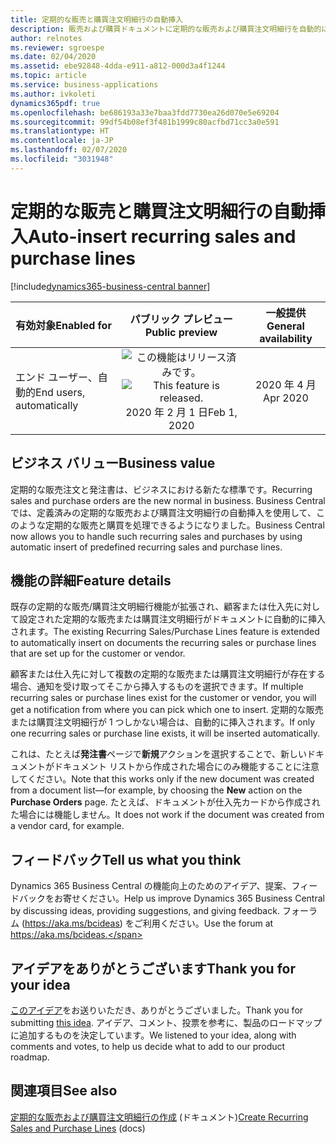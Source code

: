 ```yaml
---
title: 定期的な販売と購買注文明細行の自動挿入
description: 販売および購買ドキュメントに定期的な販売および購買注文明細行を自動的に挿入できるようになりました。
author: relnotes
ms.reviewer: sgroespe
ms.date: 02/04/2020
ms.assetid: ebe92848-4dda-e911-a812-000d3a4f1244
ms.topic: article
ms.service: business-applications
ms.author: ivkoleti
dynamics365pdf: true
ms.openlocfilehash: be686193a33e7baa3fdd7730ea26d070e5e69204
ms.sourcegitcommit: 99df54b08ef3f481b1999c80acfbd71cc3a0e591
ms.translationtype: HT
ms.contentlocale: ja-JP
ms.lasthandoff: 02/07/2020
ms.locfileid: "3031948"
---
```

# <a name="auto-insert-recurring-sales-and-purchase-lines"></a><span data-ttu-id="f1db4-103">定期的な販売と購買注文明細行の自動挿入</span><span class="sxs-lookup"><span data-stu-id="f1db4-103">Auto-insert recurring sales and purchase lines</span></span>
[!include[dynamics365-business-central banner](../includes/dynamics365-business-central.md)]

| <span data-ttu-id="f1db4-104">有効対象</span><span class="sxs-lookup"><span data-stu-id="f1db4-104">Enabled for</span></span>    |  <span data-ttu-id="f1db4-105">パブリック プレビュー</span><span class="sxs-lookup"><span data-stu-id="f1db4-105">Public preview</span></span> | <span data-ttu-id="f1db4-106">一般提供</span><span class="sxs-lookup"><span data-stu-id="f1db4-106">General availability</span></span> | 
| ---------- | :----------: |:----------: |
|<span data-ttu-id="f1db4-107">エンド ユーザー、自動的</span><span class="sxs-lookup"><span data-stu-id="f1db4-107">End users, automatically</span></span>|<span data-ttu-id="f1db4-108">![この機能はリリース済みです。](/dynamics365-release-plan/media/green-checkmark.png "この機能はリリース済みです。")</span><span class="sxs-lookup"><span data-stu-id="f1db4-108">![This feature is released.](/dynamics365-release-plan/media/green-checkmark.png "This feature is released.")</span></span> <span data-ttu-id="f1db4-109">2020 年 2 月 1 日</span><span class="sxs-lookup"><span data-stu-id="f1db4-109">Feb 1, 2020</span></span>| <span data-ttu-id="f1db4-110">2020 年 4 月</span><span class="sxs-lookup"><span data-stu-id="f1db4-110">Apr 2020</span></span>|


## <a name="business-value"></a><span data-ttu-id="f1db4-111">ビジネス バリュー</span><span class="sxs-lookup"><span data-stu-id="f1db4-111">Business value</span></span>
<!-- bv start -->
<span data-ttu-id="f1db4-112">定期的な販売注文と発注書は、ビジネスにおける新たな標準です。</span><span class="sxs-lookup"><span data-stu-id="f1db4-112">Recurring sales and purchase orders are the new normal in business.</span></span> <span data-ttu-id="f1db4-113">Business Central では、定義済みの定期的な販売および購買注文明細行の自動挿入を使用して、このような定期的な販売と購買を処理できるようになりました。</span><span class="sxs-lookup"><span data-stu-id="f1db4-113">Business Central now allows you to handle such recurring sales and purchases by using automatic insert of predefined recurring sales and purchase lines.</span></span>
<!-- bv end -->



## <a name="feature-details"></a><span data-ttu-id="f1db4-114">機能の詳細</span><span class="sxs-lookup"><span data-stu-id="f1db4-114">Feature details</span></span>
<!--feature detail start -->
<span data-ttu-id="f1db4-115">既存の定期的な販売/購買注文明細行機能が拡張され、顧客または仕入先に対して設定された定期的な販売または購買注文明細行がドキュメントに自動的に挿入されます。</span><span class="sxs-lookup"><span data-stu-id="f1db4-115">The existing Recurring Sales/Purchase Lines feature is extended to automatically insert on documents the recurring sales or purchase lines that are set up for the customer or vendor.</span></span> 

<span data-ttu-id="f1db4-116">顧客または仕入先に対して複数の定期的な販売または購買注文明細行が存在する場合、通知を受け取ってそこから挿入するものを選択できます。</span><span class="sxs-lookup"><span data-stu-id="f1db4-116">If multiple recurring sales or purchase lines exist for the customer or vendor, you will get a notification from where you can pick which one to insert.</span></span> <span data-ttu-id="f1db4-117">定期的な販売または購買注文明細行が 1 つしかない場合は、自動的に挿入されます。</span><span class="sxs-lookup"><span data-stu-id="f1db4-117">If only one recurring sales or purchase line exists, it will be inserted automatically.</span></span>

<span data-ttu-id="f1db4-118">これは、たとえば**発注書**ページで**新規**アクションを選択することで、新しいドキュメントがドキュメント リストから作成された場合にのみ機能することに注意してください。</span><span class="sxs-lookup"><span data-stu-id="f1db4-118">Note that this works only if the new document was created from a document list—for example, by choosing the **New** action on the **Purchase Orders** page.</span></span> <span data-ttu-id="f1db4-119">たとえば、ドキュメントが仕入先カードから作成された場合には機能しません。</span><span class="sxs-lookup"><span data-stu-id="f1db4-119">It does not work if the document was created from a vendor card, for example.</span></span>
<!--feature detail end -->






## <a name="tell-us-what-you-think"></a><span data-ttu-id="f1db4-120">フィードバック</span><span class="sxs-lookup"><span data-stu-id="f1db4-120">Tell us what you think</span></span>
<span data-ttu-id="f1db4-121">Dynamics 365 Business Central の機能向上のためのアイデア、提案、フィードバックをお寄せください。</span><span class="sxs-lookup"><span data-stu-id="f1db4-121">Help us improve Dynamics 365 Business Central by discussing ideas, providing suggestions, and giving feedback.</span></span> <span data-ttu-id="f1db4-122">フォーラム (https://aka.ms/bcideas) をご利用ください。</span><span class="sxs-lookup"><span data-stu-id="f1db4-122">Use the forum at https://aka.ms/bcideas.</span></span>



## <a name="thank-you-for-your-idea"></a><span data-ttu-id="f1db4-123">アイデアをありがとうございます</span><span class="sxs-lookup"><span data-stu-id="f1db4-123">Thank you for your idea</span></span>
<span data-ttu-id="f1db4-124">[このアイデア](https://experience.dynamics.com/ideas/idea/?ideaid=0ca18002-ca4f-e911-867a-0003ff68d4ef)をお送りいただき、ありがとうございました。</span><span class="sxs-lookup"><span data-stu-id="f1db4-124">Thank you for submitting [this idea](https://experience.dynamics.com/ideas/idea/?ideaid=0ca18002-ca4f-e911-867a-0003ff68d4ef).</span></span> <span data-ttu-id="f1db4-125">アイデア、コメント、投票を参考に、製品のロードマップに追加するものを決定しています。</span><span class="sxs-lookup"><span data-stu-id="f1db4-125">We listened to your idea, along with comments and votes, to help us decide what to add to our product roadmap.</span></span>

## <a name="see-also"></a><span data-ttu-id="f1db4-126">関連項目</span><span class="sxs-lookup"><span data-stu-id="f1db4-126">See also</span></span>

<span data-ttu-id="f1db4-127">[定期的な販売および購買注文明細行の作成](https://docs.microsoft.com/dynamics365/business-central/sales-how-work-standard-lines) (ドキュメント)</span><span class="sxs-lookup"><span data-stu-id="f1db4-127">[Create Recurring Sales and Purchase Lines](https://docs.microsoft.com/dynamics365/business-central/sales-how-work-standard-lines) (docs)</span></span>
